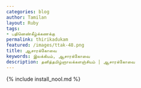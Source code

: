 ```yaml
---    
categories: blog    
author: Tamilan  
layout: Ruby  
tags:  
- பதினெண்கீழ்க்கணக்கு  
permalink: thirikadukam
featured: /images/ttak-48.png  
title: ஆசாரக்கோவை
keywords: இலக்கியம், ஆசாரக்கோவை
description: தனித்தமிழ்ஞாலக்களஞ்சியம் | ஆசாரக்கோவை
--- 
```


{% include install_nool.md %}
